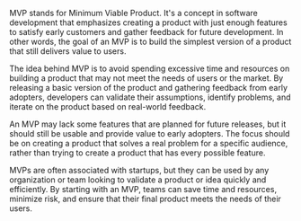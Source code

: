 MVP stands for Minimum Viable Product. It's a concept in software development that emphasizes creating a product with just enough features to satisfy early customers and gather feedback for future development. In other words, the goal of an MVP is to build the simplest version of a product that still delivers value to users.

The idea behind MVP is to avoid spending excessive time and resources on building a product that may not meet the needs of users or the market. By releasing a basic version of the product and gathering feedback from early adopters, developers can validate their assumptions, identify problems, and iterate on the product based on real-world feedback.

An MVP may lack some features that are planned for future releases, but it should still be usable and provide value to early adopters. The focus should be on creating a product that solves a real problem for a specific audience, rather than trying to create a product that has every possible feature.

MVPs are often associated with startups, but they can be used by any organization or team looking to validate a product or idea quickly and efficiently. By starting with an MVP, teams can save time and resources, minimize risk, and ensure that their final product meets the needs of their users.
